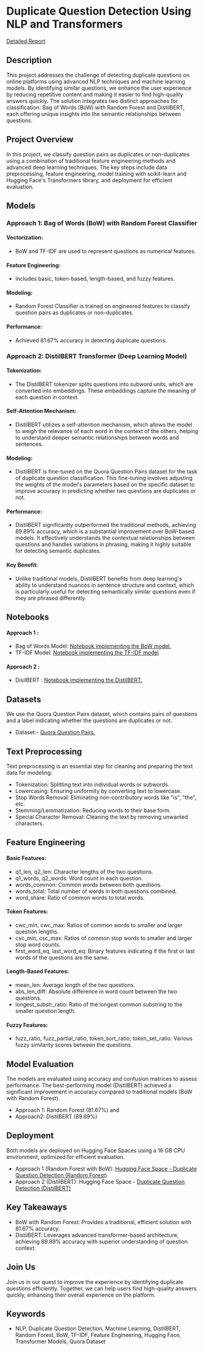 # Duplicate Question Detection Using NLP and Transformers

[Detailed Report](https://github.com/Gyanbardhan/DuplicateQuestionDetection/blob/main/Report.pdf)

## Description
This project addresses the challenge of detecting duplicate questions on online platforms using advanced NLP techniques and machine learning models. By identifying similar questions, we enhance the user experience by reducing repetitive content and making it easier to find high-quality answers quickly. The solution integrates two distinct approaches for classification: Bag of Words (BoW) with Random Forest and DistilBERT, each offering unique insights into the semantic relationships between questions.
## Project Overview
In this project, we classify question pairs as duplicates or non-duplicates using a combination of traditional feature engineering methods and advanced deep learning techniques. The key steps include data preprocessing, feature engineering, model training with scikit-learn and Hugging Face's Transformers library, and deployment for efficient evaluation.

## Models
### Approach 1: Bag of Words (BoW) with Random Forest Classifier
#### Vectorization: 
- BoW and TF-IDF are used to represent questions as numerical features.
#### Feature Engineering: 
- Includes basic, token-based, length-based, and fuzzy features.
#### Modeling: 
- Random Forest Classifier is trained on engineered features to classify question pairs as duplicates or non-duplicates.
#### Performance: 
- Achieved 81.67% accuracy in detecting duplicate questions.
### Approach 2: DistilBERT Transformer (Deep Learning Model)
#### Tokenization: 
- The DistilBERT tokenizer splits questions into subword units, which are converted into embeddings. These embeddings capture the meaning of each question in context.
#### Self-Attention Mechanism: 
- DistilBERT utilizes a self-attention mechanism, which allows the model to weigh the relevance of each word in the context of the others, helping to understand deeper semantic relationships between words and sentences.
#### Modeling: 
- DistilBERT is fine-tuned on the Quora Question Pairs dataset for the task of duplicate question classification. This fine-tuning involves adjusting the weights of the model's parameters based on the specific dataset to improve accuracy in predicting whether two questions are duplicates or not.
#### Performance: 
- DistilBERT significantly outperformed the traditional methods, achieving 89.89% accuracy, which is a substantial improvement over BoW-based models. It effectively understands the contextual relationships between questions and handles variations in phrasing, making it highly suitable for detecting semantic duplicates.
#### Key Benefit: 
- Unlike traditional models, DistilBERT benefits from deep learning's ability to understand nuances in sentence structure and context, which is particularly useful for detecting semantically similar questions even if they are phrased differently.


## Notebooks
#### Approach 1 :
- Bag of Words Model: [Notebook implementing the BoW model.](https://www.kaggle.com/code/gyanbardhan/bow-00)
- TF-IDF Model: [Notebook implementing the TF-IDF model](https://github.com/Gyanbardhan/Duplicate-Question/blob/main/TF-IDF.ipynb)
#### Approach 2 :
- DisilBERT : [Notebook implementing the DistilBERT.](https://huggingface.co/spaces/gyanbardhan123/Bert_DuplicateQuestionDetection/blob/main/Bert%20Duplicate%20Question%20Detection.ipynb)

## Datasets
We use the Quora Question Pairs dataset, which contains pairs of questions and a label indicating whether the questions are duplicates or not.

- Dataset:- [Quora Question Pairs.](https://www.kaggle.com/datasets/gyanbardhan/quora-duplicate-questions-copy)

## Text Preprocessing
Text preprocessing is an essential step for cleaning and preparing the text data for modeling:

- Tokenization: Splitting text into individual words or subwords.
- Lowercasing: Ensuring uniformity by converting text to lowercase.
- Stop Words Removal: Eliminating non-contributory words like "is", "the", etc.
- Stemming/Lemmatization: Reducing words to their base form.
- Special Character Removal: Cleaning the text by removing unwanted characters. 
## Feature Engineering
#### Basic Features:
- q1_len, q2_len: Character lengths of the two questions.
- q1_words, q2_words: Word count in each question.
- words_common: Common words between both questions.
- words_total: Total number of words in both questions combined.
- word_share: Ratio of common words to total words.
#### Token Features:
- cwc_min, cwc_max: Ratios of common words to smaller and larger question lengths.
- csc_min, csc_max: Ratios of common stop words to smaller and larger stop word counts.
- first_word_eq, last_word_eq: Binary features indicating if the first or last words of the questions are the same.
#### Length-Based Features:
- mean_len: Average length of the two questions.
- abs_len_diff: Absolute difference in word count between the two questions.
- longest_substr_ratio: Ratio of the longest common substring to the smaller question length.
#### Fuzzy Features:
- fuzz_ratio, fuzz_partial_ratio, token_sort_ratio, token_set_ratio: Various fuzzy similarity scores between the questions.
## Model Evaluation
The models are evaluated using accuracy and confusion matrices to assess performance. The best-performing model (DistilBERT) achieved a significant improvement in accuracy compared to traditional models (BoW with Random Forest).
- Approach 1: Random Forest (81.67%) and
- Approach2: DistilBERT (89.89%)

## Deployment
Both models are deployed on Hugging Face Spaces using a 16 GB CPU environment, optimized for efficient evaluation.

- Approach 1 (Random Forest with BoW): [Hugging Face Space - Duplicate Question Detection (Random Forest)](https://huggingface.co/spaces/gyanbardhan123/Duplicate_Question_Detection  )
- Approach 2 (DistilBERT): Hugging Face Space - [Duplicate Question Detection (DistilBERT)](https://huggingface.co/spaces/gyanbardhan123/Bert_DuplicateQuestionDetection  )
## Key Takeaways
- BoW with Random Forest: Provides a traditional, efficient solution with 81.67% accuracy.
- DistilBERT: Leverages advanced transformer-based architecture, achieving 89.89% accuracy with superior understanding of question context.
## Join Us
Join us in our quest to improve the experience by identifying duplicate questions efficiently. Together, we can help users find high-quality answers quickly, enhancing their overall experience on the platform.
## Keywords
- NLP, Duplicate Question Detection, Machine Learning, DistilBERT, Random Forest, BoW, TF-IDF, Feature Engineering, Hugging Face, Transformer Models, Quora Dataset
